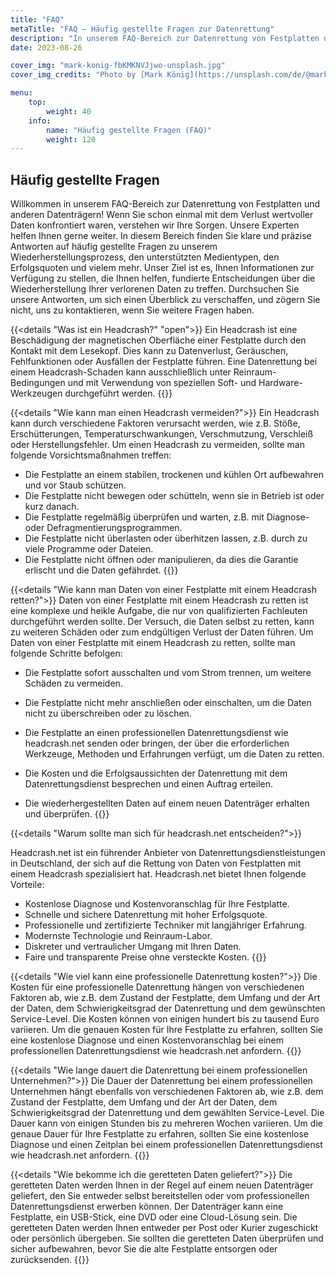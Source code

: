 ```yaml
---
title: "FAQ"
metaTitle: "FAQ — Häufig gestellte Fragen zur Datenrettung"
description: "In unserem FAQ-Bereich zur Datenrettung von Festplatten und anderen Datenträgern! Wenn Sie schon einmal mit dem Verlust wertvoller Daten konfrontiert waren, verstehen wir Ihre Sorgen. Unsere Experten helfen Ihnen gerne weiter."
date: 2023-08-26

cover_img: "mark-konig-fbKMKNVJjwo-unsplash.jpg"
cover_img_credits: "Photo by [Mark König](https://unsplash.com/de/@markkoenig?utm_source=unsplash&utm_medium=referral&utm_content=creditCopyText) on [Unsplash](https://unsplash.com/photos/fbKMKNVJjwo?utm_source=unsplash&utm_medium=referral&utm_content=creditCopyText)"

menu:
    top:
        weight: 40
    info:
        name: "Häufig gestellte Fragen (FAQ)"
        weight: 120
---
```


## Häufig gestellte Fragen

Willkommen in unserem FAQ-Bereich zur Datenrettung von Festplatten und anderen Datenträgern! Wenn Sie schon einmal mit dem Verlust wertvoller Daten konfrontiert waren, verstehen wir Ihre Sorgen. Unsere Experten helfen Ihnen gerne weiter. In diesem Bereich finden Sie klare und präzise Antworten auf häufig gestellte Fragen zu unserem Wiederherstellungsprozess, den unterstützten Medientypen, den Erfolgsquoten und vielem mehr. Unser Ziel ist es, Ihnen Informationen zur Verfügung zu stellen, die Ihnen helfen, fundierte Entscheidungen über die Wiederherstellung Ihrer verlorenen Daten zu treffen. Durchsuchen Sie unsere Antworten, um sich einen Überblick zu verschaffen, und zögern Sie nicht, uns zu kontaktieren, wenn Sie weitere Fragen haben.

{{<details "Was ist ein Headcrash?" "open">}}
Ein Headcrash ist eine Beschädigung der magnetischen Oberfläche einer Festplatte durch den Kontakt mit dem Lesekopf. Dies kann zu Datenverlust, Geräuschen, Fehlfunktionen oder Ausfällen der Festplatte führen. Eine Datenrettung bei einem Headcrash-Schaden kann ausschließlich unter Reinraum-Bedingungen und mit Verwendung von speziellen Soft- und Hardware-Werkzeugen durchgeführt werden.
{{</details>}}

{{<details "Wie kann man einen Headcrash vermeiden?">}}
Ein Headcrash kann durch verschiedene Faktoren verursacht werden, wie z.B. Stöße, Erschütterungen, Temperaturschwankungen, Verschmutzung, Verschleiß oder Herstellungsfehler. Um einen Headcrash zu vermeiden, sollte man folgende Vorsichtsmaßnahmen treffen:

- Die Festplatte an einem stabilen, trockenen und kühlen Ort aufbewahren und vor Staub schützen.
- Die Festplatte nicht bewegen oder schütteln, wenn sie in Betrieb ist oder kurz danach.
- Die Festplatte regelmäßig überprüfen und warten, z.B. mit Diagnose- oder Defragmentierungsprogrammen.
- Die Festplatte nicht überlasten oder überhitzen lassen, z.B. durch zu viele Programme oder Dateien.
- Die Festplatte nicht öffnen oder manipulieren, da dies die Garantie erlischt und die Daten gefährdet.
{{</details>}}

{{<details "Wie kann man Daten von einer Festplatte mit einem Headcrash retten?">}}
Daten von einer Festplatte mit einem Headcrash zu retten ist eine komplexe und heikle Aufgabe, die nur von qualifizierten Fachleuten durchgeführt werden sollte. Der Versuch, die Daten selbst zu retten, kann zu weiteren Schäden oder zum endgültigen Verlust der Daten führen. Um Daten von einer Festplatte mit einem Headcrash zu retten, sollte man folgende Schritte befolgen:

- Die Festplatte sofort ausschalten und vom Strom trennen, um weitere Schäden zu vermeiden.

- Die Festplatte nicht mehr anschließen oder einschalten, um die Daten nicht zu überschreiben oder zu löschen.

- Die Festplatte an einen professionellen Datenrettungsdienst wie headcrash.net senden oder bringen, der über die erforderlichen Werkzeuge, Methoden und Erfahrungen verfügt, um die Daten zu retten.

- Die Kosten und die Erfolgsaussichten der Datenrettung mit dem Datenrettungsdienst besprechen und einen Auftrag erteilen.

- Die wiederhergestellten Daten auf einem neuen Datenträger erhalten und überprüfen.
{{</details>}}

{{<details "Warum sollte man sich für headcrash.net entscheiden?">}}

Headcrash.net ist ein führender Anbieter von Datenrettungsdienstleistungen in Deutschland, der sich auf die Rettung von Daten von Festplatten mit einem Headcrash spezialisiert hat. Headcrash.net bietet Ihnen folgende Vorteile:

- Kostenlose Diagnose und Kostenvoranschlag für Ihre Festplatte.
- Schnelle und sichere Datenrettung mit hoher Erfolgsquote.
- Professionelle und zertifizierte Techniker mit langjähriger Erfahrung.
- Modernste Technologie und Reinraum-Labor.
- Diskreter und vertraulicher Umgang mit Ihren Daten.
- Faire und transparente Preise ohne versteckte Kosten.
{{</details>}}

{{<details "Wie viel kann eine professionelle Datenrettung kosten?">}}
Die Kosten für eine professionelle Datenrettung hängen von verschiedenen Faktoren ab, wie z.B. dem Zustand der Festplatte, dem Umfang und der Art der Daten, dem Schwierigkeitsgrad der Datenrettung und dem gewünschten Service-Level. Die Kosten können von einigen hundert bis zu  tausend Euro variieren. Um die genauen Kosten für Ihre Festplatte zu erfahren, sollten Sie eine kostenlose Diagnose und einen Kostenvoranschlag bei einem professionellen Datenrettungsdienst wie headcrash.net anfordern.
{{</details>}}

{{<details "Wie lange dauert die Datenrettung bei einem professionellen Unternehmen?">}}
Die Dauer der Datenrettung bei einem professionellen Unternehmen hängt ebenfalls von verschiedenen Faktoren ab, wie z.B. dem Zustand der Festplatte, dem Umfang und der Art der Daten, dem Schwierigkeitsgrad der Datenrettung und dem gewählten Service-Level. Die Dauer kann von einigen Stunden bis zu mehreren Wochen variieren. Um die genaue Dauer für Ihre Festplatte zu erfahren, sollten Sie eine kostenlose Diagnose und einen Zeitplan bei einem professionellen Datenrettungsdienst wie headcrash.net anfordern.
{{</details>}}

{{<details "Wie bekomme ich die geretteten Daten geliefert?">}}
Die geretteten Daten werden Ihnen in der Regel auf einem neuen Datenträger geliefert, den Sie entweder selbst bereitstellen oder vom professionellen Datenrettungsdienst erwerben können. Der Datenträger kann eine Festplatte, ein USB-Stick, eine DVD oder eine Cloud-Lösung sein. Die geretteten Daten werden Ihnen entweder per Post oder Kurier zugeschickt oder persönlich übergeben. Sie sollten die geretteten Daten überprüfen und sicher aufbewahren, bevor Sie die alte Festplatte entsorgen oder zurücksenden.
{{</details>}}
